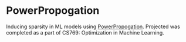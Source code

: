 # PowerPropogation
Inducing sparsity in ML models using [PowerPropogation](https://arxiv.org/pdf/2110.00296v2.pdf). Projected was completed as a part of CS769: Optimization in Machine Learning.
